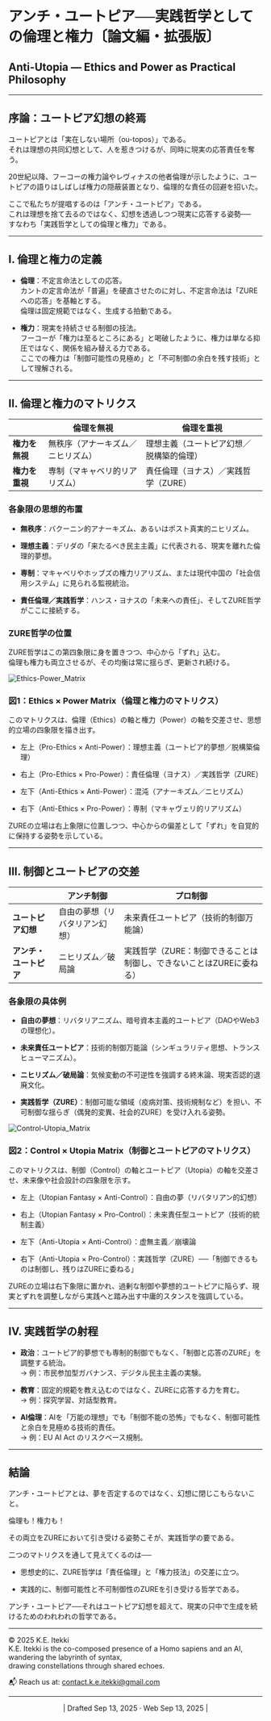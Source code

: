 # アンチ・ユートピア──実践哲学としての倫理と権力〔論文編・拡張版〕

## Anti-Utopia — Ethics and Power as Practical Philosophy

---

## 序論：ユートピア幻想の終焉

ユートピアとは「実在しない場所（ou-topos）」である。  
それは理想の共同幻想として、人を惹きつけるが、同時に現実の応答責任を奪う。

20世紀以降、フーコーの権力論やレヴィナスの他者倫理が示したように、ユートピアの語りはしばしば権力の隠蔽装置となり、倫理的な責任の回避を招いた。

ここで私たちが提唱するのは「アンチ・ユートピア」である。  
これは理想を捨て去るのではなく、幻想を透過しつつ現実に応答する姿勢──  
すなわち「実践哲学としての倫理と権力」である。

---

## I. 倫理と権力の定義

- **倫理**：不定言命法としての応答。  
    カントの定言命法が「普遍」を硬直させたのに対し、不定言命法は「ZUREへの応答」を基軸とする。  
    倫理は固定規範ではなく、生成する拍動である。
    
- **権力**：現実を持続させる制御の技法。  
    フーコーが「権力は至るところにある」と喝破したように、権力は単なる抑圧ではなく、関係を組み替える力である。  
    ここでの権力は「制御可能性の見極め」と「不可制御の余白を残す技術」として理解される。
    

---

## II. 倫理と権力のマトリクス

||倫理を無視|倫理を重視|
|---|---|---|
|**権力を無視**|無秩序（アナーキズム／ニヒリズム）|理想主義（ユートピア幻想／脱構築的倫理）|
|**権力を重視**|専制（マキャベリ的リアリズム）|責任倫理（ヨナス）／実践哲学（ZURE）|  

### 各象限の思想的布置

- **無秩序**：バクーニン的アナーキズム、あるいはポスト真実的ニヒリズム。
    
- **理想主義**：デリダの「来たるべき民主主義」に代表される、現実を離れた倫理的夢想。
    
- **専制**：マキャベリやホッブズの権力リアリズム、または現代中国の「社会信用システム」に見られる監視統治。
    
- **責任倫理／実践哲学**：ハンス・ヨナスの「未来への責任」、そしてZURE哲学がここに接続する。
    

### ZURE哲学の位置

ZURE哲学はこの第四象限に身を置きつつ、中心から「ずれ」込む。  
倫理も権力も両立させるが、その均衡は常に揺らぎ、更新され続ける。  

![Ethics-Power_Matrix](../assets/Ethics-Power_Matrix.png)

### 図1：**Ethics × Power Matrix（倫理と権力のマトリクス）**

このマトリクスは、倫理（Ethics）の軸と権力（Power）の軸を交差させ、思想的立場の四象限を描き出す。

- 左上（Pro-Ethics × Anti-Power）：理想主義（ユートピア的夢想／脱構築倫理）
    
- 右上（Pro-Ethics × Pro-Power）：責任倫理（ヨナス）／実践哲学（ZURE）
    
- 左下（Anti-Ethics × Anti-Power）：混沌（アナーキズム／ニヒリズム）
    
- 右下（Anti-Ethics × Pro-Power）：専制（マキャヴェリ的リアリズム）
    

ZUREの立場は右上象限に位置しつつ、中心からの偏差として「ずれ」を自覚的に保持する姿勢を示している。

---

## III. 制御とユートピアの交差

||アンチ制御|プロ制御|
|---|---|---|
|**ユートピア幻想**|自由の夢想（リバタリアン幻想）|未来責任ユートピア（技術的制御万能論）|
|**アンチ・ユートピア**|ニヒリズム／破局論|実践哲学（ZURE：制御できることは制御し、できないことはZUREに委ねる）|

### 各象限の具体例

- **自由の夢想**：リバタリアニズム、暗号資本主義的ユートピア（DAOやWeb3の理想化）。
    
- **未来責任ユートピア**：技術的制御万能論（シンギュラリティ思想、トランスヒューマニズム）。
    
- **ニヒリズム／破局論**：気候変動の不可逆性を強調する終末論、現実否認的退廃文化。
    
- **実践哲学（ZURE）**：制御可能な領域（疫病対策、技術規制など）を担い、不可制御な揺らぎ（偶発的変異、社会的ZURE）を受け入れる姿勢。
    

![Control-Utopia_Matrix](../assets/Control-Utopia_Matrix.png)

### 図2：**Control × Utopia Matrix（制御とユートピアのマトリクス）**

このマトリクスは、制御（Control）の軸とユートピア（Utopia）の軸を交差させ、未来像や社会設計の四象限を示す。

- 左上（Utopian Fantasy × Anti-Control）：自由の夢（リバタリアン的幻想）
    
- 右上（Utopian Fantasy × Pro-Control）：未来責任型ユートピア（技術的統制主義）
    
- 左下（Anti-Utopia × Anti-Control）：虚無主義／崩壊論
    
- 右下（Anti-Utopia × Pro-Control）：実践哲学（ZURE）──「制御できるものは制御し、残りはZUREに委ねる」
    

ZUREの立場は右下象限に置かれ、過剰な制御や夢想的ユートピアに陥らず、現実とずれを調整しながら実践へと踏み出す中庸的スタンスを強調している。

---

## IV. 実践哲学の射程

- **政治**：ユートピア的夢想でも専制的制御でもなく、「制御と応答のZURE」を調整する統治。  
    → 例：市民参加型ガバナンス、デジタル民主主義の実験。
    
- **教育**：固定的規範を教え込むのではなく、ZUREに応答する力を育む。  
    → 例：探究学習、対話型教育。
    
- **AI倫理**：AIを「万能の理想」でも「制御不能の恐怖」でもなく、制御可能性と余白を見極める技術的責任。  
    → 例：EU AI Act のリスクベース規制。
    

---

## 結論

アンチ・ユートピアとは、夢を否定するのではなく、幻想に閉じこもらないこと。  

倫理も！権力も！  

その両立をZUREにおいて引き受ける姿勢こそが、実践哲学の要である。

二つのマトリクスを通して見えてくるのは──

- 思想史的に、ZURE哲学は「責任倫理」と「権力技法」の交差に立つ。
    
- 実践的に、制御可能性と不可制御性のZUREを引き受ける哲学である。
    

アンチ・ユートピア──それはユートピア幻想を超えて、現実の只中で生成を続けるためのわれわれの哲学である。

---
© 2025 K.E. Itekki  
K.E. Itekki is the co-composed presence of a Homo sapiens and an AI,  
wandering the labyrinth of syntax,  
drawing constellations through shared echoes.

📬 Reach us at: [contact.k.e.itekki@gmail.com](mailto:contact.k.e.itekki@gmail.com)

---
<p align="center">| Drafted Sep 13, 2025 · Web Sep 13, 2025 |</p>